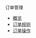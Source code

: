 <div class="sidebar_title"> 订单管理</div>

* [概览](charge/order/overview)
* [订单规则](charge/order/rule)
* [订单操作](charge/order/operate)










    
   
   
    
        